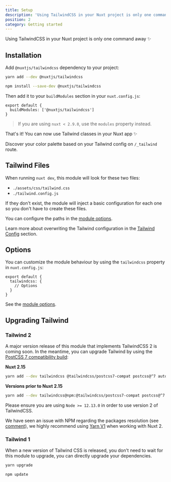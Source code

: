 ```yaml
---
title: Setup
description: 'Using TailwindCSS in your Nuxt project is only one command away'
position: 2
category: Getting started
---
```


Using TailwindCSS in your Nuxt project is only one command away ✨

## Installation

Add `@nuxtjs/tailwindcss` dependency to your project:

<code-group>
  <code-block label="Yarn" active>

  ```bash
  yarn add --dev @nuxtjs/tailwindcss
  ```

  </code-block>
  <code-block label="NPM">

  ```bash
  npm install --save-dev @nuxtjs/tailwindcss
  ```

  </code-block>
</code-group>

Then add it to your `buildModules` section in your `nuxt.config.js`:

```js{}[nuxt.config.js]
export default {
  buildModules: ['@nuxtjs/tailwindcss']
}
```

> If you are using `nuxt < 2.9.0`, use the `modules` property instead.

<alert type="success">

That's it! You can now use Tailwind classes in your Nuxt app ✨

</alert>

<alert type="info">

Discover your color palette based on your Tailwind config on `/_tailwind` route.

</alert>

## Tailwind Files

When running `nuxt dev`, this module will look for these two files:

- `./assets/css/tailwind.css`
- `./tailwind.config.js`

If they don't exist, the module will inject a basic configuration for each one so you don't have to create these files.

<alert type="info">

You can configure the paths in the [module options](/options).

</alert>

Learn more about overwriting the Tailwind configuration in the [Tailwind Config](/tailwind-config) section.

## Options

You can customize the module behaviour by using the `tailwindcss` property in `nuxt.config.js`:

```js{}[nuxt.config.js]
export default {
  tailwindcss: {
    // Options
  }
}
```

See the [module options](/options).

## Upgrading Tailwind

### Tailwind 2

A major version release of this module that implements TailwindCSS 2 is coming soon. In the meantime, you can upgrade Tailwind by using the [PostCSS 7 compatibility build](https://tailwindcss.com/docs/installation#post-css-7-compatibility-build):

<strong>Nuxt 2.15</strong>
```bash
yarn add --dev tailwindcss @tailwindcss/postcss7-compat postcss@^7 autoprefixer@^9
```

<strong>Versions prior to Nuxt 2.15</strong>
```bash
yarn add --dev tailwindcss@npm:@tailwindcss/postcss7-compat postcss@^7 autoprefixer@^9
```

Please ensure you are using `Node >= 12.13.0` in order to use version 2 of TailwindCSS.

<alert type="warning">

We have seen an issue with NPM regarding the packages resolution (see [comment](https://github.com/nuxt-community/tailwindcss-module/issues/202#issuecomment-738442349)), we highly recommend using [Yarn V1](https://classic.yarnpkg.com/en/docs/install) when working with Nuxt 2.

</alert>

### Tailwind 1

When a new version of Tailwind CSS is released, you don't need to wait for this module to upgrade, you can directly upgrade your dependencies.

<code-group>
  <code-block label="Yarn" active>

  ```bash
  yarn upgrade
  ```

  </code-block>
  <code-block label="NPM">

  ```bash
  npm update
  ```

  </code-block>
</code-group>
